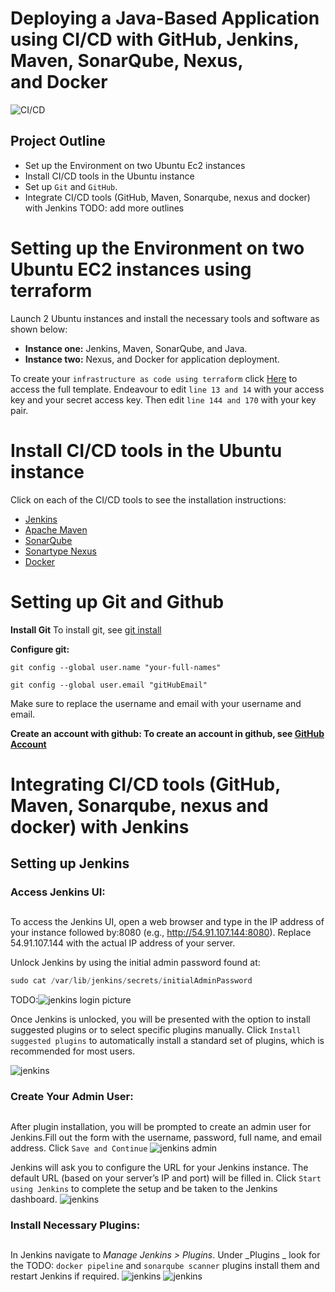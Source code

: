 # Deploying a Java-Based Application using CI/CD with GitHub, Jenkins, Maven, SonarQube, Nexus, and Docker
![CI/CD](https://github.com/yunika-giles/Devops_Projects/blob/main/CI%3ACD_Projects/Images/CI%3ACD.gif)
## Project Outline
- Set up the Environment on two Ubuntu Ec2 instances 
- Install CI/CD tools in the Ubuntu instance 
- Set up `Git` and `GitHub`.
- Integrate CI/CD tools (GitHub, Maven, Sonarqube, nexus and docker) with Jenkins 
TODO: add more outlines

# Setting up the Environment on two Ubuntu EC2 instances using terraform
Launch 2 Ubuntu instances and install the necessary tools and software as shown below:
 + **Instance one:** Jenkins, Maven, SonarQube, and Java.
 + **Instance two:**  Nexus, and Docker for application deployment.  
  
To create your `infrastructure as code using terraform` click [Here](https://github.com/yunika-giles/Devops_Projects/blob/main/CI%3ACD_Projects/Terraformproject.tf) to access the full template. Endeavour to edit `line 13 and 14` with your access key and your secret access key. Then edit `line 144 and 170` with your key pair. 

# Install CI/CD tools in the Ubuntu instance 
Click on each of the CI/CD tools to see the installation instructions:
- [Jenkins](https://github.com/yunika-giles/Giles-Workspace/blob/main/server_installation/Jenkins-Installation.md#jenkins-standalone-installation) 
- [Apache Maven](https://github.com/yunika-giles/Giles-Workspace/blob/main/server_installation/Maven.md)
- [SonarQube](https://github.com/yunika-giles/Giles-Workspace/blob/main/server_installation/Sonarqube_installation.md) 
- [Sonartype Nexus](https://github.com/yunika-giles/Giles-Workspace/blob/main/server_installation/Nexus_installation.md) 
- [Docker](https://github.com/yunika-giles/Giles-Workspace/blob/main/bash_scripts/docker_install.md) 

# Setting up Git and Github
**Install Git**
To install git, see [git install](https://git-scm.com/downloads) 

**Configure git:**
```
git config --global user.name "your-full-names"
```
```
git config --global user.email "gitHubEmail"
```
Make sure to replace the username and email with your username and email.

**Create an account with github: To create an account in github, see [GitHub Account](https://github.com)**

# Integrating CI/CD tools (GitHub, Maven, Sonarqube, nexus and docker) with Jenkins 
## Setting up Jenkins
### Access Jenkins UI:
##
To access the Jenkins UI, open a web browser and type in the IP address of your instance followed by:8080 (e.g., http://54.91.107.144:8080). Replace 54.91.107.144 with the actual IP address of your server.

Unlock Jenkins by using the initial admin password found at:

```python
sudo cat /var/lib/jenkins/secrets/initialAdminPassword
```
TODO:![jenkins login picture]()

Once Jenkins is unlocked, you will be presented with the option to install suggested plugins or to select specific plugins manually.
Click `Install suggested plugins` to automatically install a standard set of plugins, which is recommended for most users.

![jenkins]()
### Create Your Admin User:
##
After plugin installation, you will be prompted to create an admin user for Jenkins.Fill out the form with the username, password, full name, and email address. Click `Save and Continue`
![jenkins admin]()

Jenkins will ask you to configure the URL for your Jenkins instance.
The default URL (based on your server’s IP and port) will be filled in. Click `Start using Jenkins` to complete the setup and be taken to the Jenkins dashboard.
![jenkins]()

### Install Necessary Plugins:
##
In Jenkins navigate to _Manage Jenkins > Plugins_. Under _Plugins _ look for the TODO: `docker pipeline` and `sonarqube scanner` plugins install them and restart Jenkins if required.
![jenkins]()
![jenkins]()